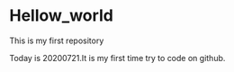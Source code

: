 # Hellow_world
This is my first repository

Today is 20200721.It is my first time try to code on github.
